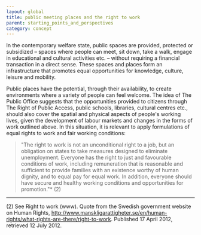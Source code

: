 ```yaml
---
layout: global
title: public meeting places and the right to work
parent: starting_points_and_perspectives
category: concept
---
```


In the contemporary welfare state, public spaces are provided, protected or subsidized – spaces where people can meet, sit down, take a walk, engage in educational and cultural activities etc. – without requiring a financial transaction in a direct sense. These spaces and places form an infrastructure that promotes equal opportunities for knowledge, culture, leisure and mobility.

Public places have the potential, through their availability, to create environments where a variety of people can feel welcome. The idea of The Public Office suggests that the opportunities provided to citizens through The Right of Public Access, public schools, libraries, cultural centres etc., should also cover the spatial and physical aspects of people's working lives, given the development of labour markets and changes in the forms of work outlined above. In this situation, it is relevant to apply formulations of equal rights to work and fair working conditions:

> "The right to work is not an unconditional right to a job, but an obligation on states to take measures designed to eliminate unemployment. Everyone has the right to just and favourable conditions of work, including remuneration that is reasonable and sufficient to provide families with an existence worthy of human dignity, and to equal pay for equal work. In addition, everyone should have secure and healthy working conditions and opportunities for promotion."* (2)

------------
(2) See Right to work (www). Quote from the Swedish government website on Human Rights, http://www.manskligarattigheter.se/en/human-rights/what-rights-are-there/right-to-work. Published 17 April 2012, retrieved 12 July 2012.